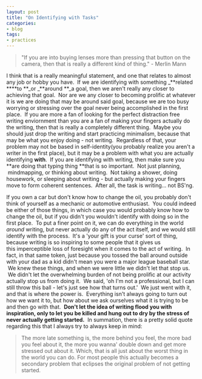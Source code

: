 ```yaml
---
layout: post
title: "On Identifying with Tasks"
categories:
- blog
tags:
- practices
---
```


> "If you are into buying lenses more than pressing that button on the camera, then that is really a different kind of thing." - Merlin Mann

I think that is a really meaningful statement, and one that relates to almost any job or hobby you have. &nbsp;If we are identifying with something _**related ****to **_or _**around **_a goal, then we aren't really any closer to achieving that goal. &nbsp;Nor are we any closer to becoming prolific at whatever it is we are doing that may be around said goal, because we are too busy worrying or stressing over the goal never being accomplished in the first place. &nbsp;If you are more a fan of looking for the perfect distraction free writing enviornment than you are a fan of making your fingers actually do the writing, then that is really a completely different thing. &nbsp;Maybe you should just drop the writing and start practicing minimalism, because that may be what you enjoy doing - not writing. &nbsp;Regardless of that, your problem may not be based in self-identity(you probably realize you aren't a writer in the first place), but it may be a problem with what you are actually identifying **with**. &nbsp;If you are identifying with writing, then make sure you **are doing that typing thing **that is so important. &nbsp;Not just planning, &nbsp;mindmapping, or thinking about writing. &nbsp;Not taking a shower, doing housework, or sleeping about writing - but actually making your fingers move to form coherent sentences. &nbsp;After all, the task is writing... not BS'ng. &nbsp;

If you own a car but don't know how to change the oil, you probably don't think of yourself as a mechanic or automotive enthusiast. &nbsp;You could indeed be either of those things, in which case you would probably know how to change the oil, but if you didn't you wouldn't identify with doing so in the first place. &nbsp;To put a finer point on it, we can do everything in the world _around_ writing, but never actually do any of the act itself, and we would still identify with the process. &nbsp;It's a 'your gift is your curse' sort of thing, because writing is so inspiring to some people that it gives us this&nbsp;imperceptible&nbsp;loss of&nbsp;foresight when it comes to the act of writing. &nbsp;In fact, in that same token,&nbsp;just because you tossed the ball around outside with your dad as a kid didn't mean you were a major league baseball star. &nbsp;We knew these things, and when we were little we didn't let that stop us. &nbsp;We didn't let the overwhelming burden of not being&nbsp;prolific&nbsp;at our activity actually stop us from doing it. &nbsp;We said, 'oh I'm not a professional, but I can still throw this ball - let's just see how that turns out.' &nbsp;We just went with it, and that is where the power is. &nbsp;Everything isn't always going to turn out how we want it to, but how about we ask ourselves what it is trying to be and then go with that. &nbsp;**Don't let the idea of writing flood you with inspiration, only to let you be killed and hung out to dry by the stress of never actually getting started.**&nbsp; In summation, there is a pretty solid quote regarding this that I always try to always keep in mind:

> The more late something is, the more behind you feel, the more bad you feel about it, the more you wanna' double down and get more stressed out about it. Which, that is all just about the worst thing in the world you can do. For most people this actually becomes a secondary problem that eclipses the original problem of not getting started.
